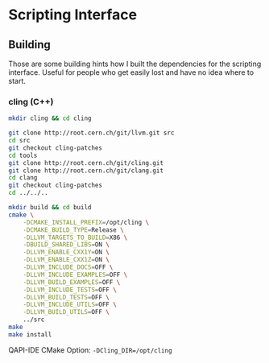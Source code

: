 # Scripting Interface

## Building

Those are some building hints how I built the dependencies
for the scripting interface. Useful for people who get
easily lost and have no idea where to start.

### cling (C++)

```sh
mkdir cling && cd cling

git clone http://root.cern.ch/git/llvm.git src
cd src
git checkout cling-patches
cd tools
git clone http://root.cern.ch/git/cling.git
git clone http://root.cern.ch/git/clang.git
cd clang
git checkout cling-patches
cd ../../..

mkdir build && cd build
cmake \
    -DCMAKE_INSTALL_PREFIX=/opt/cling \
    -DCMAKE_BUILD_TYPE=Release \
    -DLLVM_TARGETS_TO_BUILD=X86 \
    -DBUILD_SHARED_LIBS=ON \
    -DLLVM_ENABLE_CXX1Y=ON \
    -DLLVM_ENABLE_CXX1Z=ON \
    -DLLVM_INCLUDE_DOCS=OFF \
    -DLLVM_INCLUDE_EXAMPLES=OFF \
    -DLLVM_BUILD_EXAMPLES=OFF \
    -DLLVM_INCLUDE_TESTS=OFF \
    -DLLVM_BUILD_TESTS=OFF \
    -DLLVM_INCLUDE_UTILS=OFF \
    -DLLVM_BUILD_UTILS=OFF \
    ../src
make
make install
```

QAPI-IDE CMake Option: `-DCling_DIR=/opt/cling`
